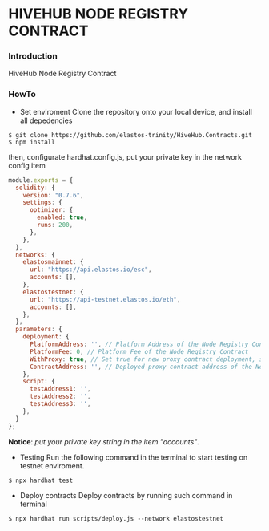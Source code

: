 # HIVEHUB NODE REGISTRY CONTRACT

### Introduction
HiveHub Node Registry Contract

### HowTo

- Set enviroment
Clone the repository onto your local device, and install all depedencies

```shell
$ git clone https://github.com/elastos-trinity/HiveHub.Contracts.git
$ npm install
```

then, configurate hardhat.config.js, put your private key in the network config item

```javascript
module.exports = {
  solidity: {
    version: "0.7.6",
    settings: {
      optimizer: {
        enabled: true,
        runs: 200,
      },
    },
  },
  networks: {
    elastosmainnet: {
      url: "https://api.elastos.io/esc",
      accounts: [],
    },
    elastostestnet: {
      url: "https://api-testnet.elastos.io/eth",
      accounts: [],
    },
  },
  parameters: {
    deployment: {
      PlatformAddress: '', // Platform Address of the Node Registry Contract 
      PlatformFee: 0, // Platform Fee of the Node Registry Contract 
      WithProxy: true, // Set true for new proxy contract deployment, set false for updates  
      ContractAddress: '', // Deployed proxy contract address of the Node Registry Contract
    },
    script: {
      testAddress1: '',
      testAddress2: '',
      testAddress3: '',
    },
  }
};
```

**Notice**: *put your private key string in the item "accounts"*.

- Testing
Run the following command in the terminal to start testing on testnet enviroment.

```shell
$ npx hardhat test
```

- Deploy contracts
Deploy contracts by running such command in terminal

```shell
$ npx hardhat run scripts/deploy.js --network elastostestnet
```